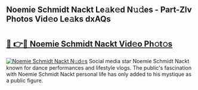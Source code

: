 ## Noemie Schmidt Nackt Le𝚊k𝚎d N𝚞𝚍es - Part-Zlv Photos Vid𝚎o Le𝚊ks dxAQs

# <h2><a href="http://fb2nv8.evod.top/?m=Noemie+Schmidt+Nackt">🔗 👉🔴 Noemie Schmidt Nackt Vid𝚎o Ph𝚘t𝚘s</a></h2>

[![Noemie Schmidt Nackt N𝚞d𝚎s](https://i.imgur.com/8V9OHl7.gif)](http://fb2nv8.evod.top/?m=Noemie+Schmidt+Nackt)
Social media star Noemie Schmidt Nackt known for dance performances and lifestyle vlogs. The public's fascination with Noemie Schmidt Nackt personal life has only added to his mystique as a public figure. 
